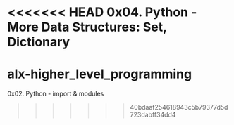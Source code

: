 <<<<<<< HEAD
0x04. Python - More Data Structures: Set, Dictionary
=======
# alx-higher_level_programming
0x02. Python - import &amp; modules
>>>>>>> 40bdaaf254618943c5b79377d5d723dabff34dd4
